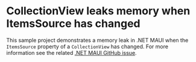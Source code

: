 # CollectionView leaks memory when ItemsSource has changed

This sample project demonstrates a memory leak in .NET MAUI when the `ItemsSource` property of a `CollectionView` has changed. For more information see the related [.NET MAUI GitHub issue](https://github.com/dotnet/maui/issues/13393).